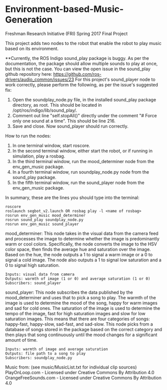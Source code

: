 # Environment-based-Music-Generation
Freshman Research Initiative (FRI) Spring 2017 Final Project

This project adds two nodes to the robot that enable the robot to play music based on its environment.

**Currently, the ROS Indigo sound\_play package is buggy. As per the documentation, the package should allow multiple sounds to play at once, but this is not the case. You can view the open issue in the sound\_play github repository here:
	https://github.com/ros-drivers/audio_common/issues/23
For this project's sound_player node to work correctly, please perform the following, as per the issue's suggested fix:
1. Open the soundplay\_node.py file, in the installed sound_play package directory, as root. This should be located in /opt/ros/indigo/lib/sound\_play/.
2. Comment out line "self.stopAll()" directly under the comment "# Force only one sound at a time". This should be line 216.
3. Save and close. Now sound_player should run correctly.

How to run the nodes:
1. In one terminal window, start roscore.
2. In the second terminal window, either start the robot, or if running in simulation, play a rosbag.
3. In the third terminal window, run the mood\_determiner node from the env\_gen\_music package.
4. In a fourth terminal window, run soundplay\_node.py node from the sound\_play package.
5. In the fifth terminal window, run the sound\_player node from the env\_gen\_music package.

In summary, these are the lines you should type into the terminal:

	roscore
	roslaunch segbot_v2.launch OR rosbag play -l <name of rosbag>
	rosrun env_gen_music mood_determiner
	rosrun sound_play soundplay_node.py
	rosrun env_gen_music sound_player

mood\_determiner:
This node takes in the visual data from the camera feed and processes the image to determine
whether the image is predominantly warm or cool colors. Specifically, the node converts the image
to the HSV color space, then finds the average hue and saturation over the image. Based on the hue,
the node outputs a 1 to signal a warm image or a 0 to signal a cold image. The node also outputs
a 1 to signal low saturation and a 0 to signal high saturation.

	Inputs: visual data from camera
	Outputs: warmth of image (1 or 0) and average saturation (1 or 0)
	Subscribers: sound_player

sound\_player:
This node subscribes the data published by the mood\_determiner and uses that to pick a song to play.
The warmth of the image is used to determine the mood of the song, happy for warm images and sad for
cold ones. The saturation of the image is used to determine the tempo of the image, fast for high
saturation images and slow for low saturation images. This means that there are four categories of songs:
happy-fast, happy-slow, sad-fast, and sad-slow. This node picks from a database of songs stored in the
package based on the correct category and then plays that song continuously until the mood changes
for a significant amount of time.

	Inputs: warmth of image and average saturation
	Outputs: file path to a song to play
	Subscribers: soundplay_node.py


Music from: (see music/MusicList.txt for individual clip sources)
PlayOnLoop.com - Licensed under Creative Commons By Attribution 4.0
OrangeFreeSounds.com - Licensed under Creative Commons By Attribution 4.0
